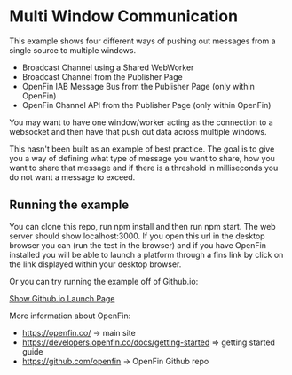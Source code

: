 # Multi Window Communication

This example shows four different ways of pushing out messages from a single source to multiple windows.

- Broadcast Channel using a Shared WebWorker
- Broadcast Channel from the Publisher Page
- OpenFin IAB Message Bus from the Publisher Page (only within OpenFin)
- OpenFin Channel API from the Publisher Page (only within OpenFin)

You may want to have one window/worker acting as the connection to a websocket and then have that push out data across multiple windows.

This hasn't been built as an example of best practice. The goal is to give you a way of defining what type of message you want to share, how you want to share that message and if there is a threshold in milliseconds you do not want a message to exceed.

## Running the example

You can clone this repo, run npm install and then run npm start. The web server should show localhost:3000. If you open this url in the desktop browser you can (run the test in the browser) and if you have OpenFin installed you will be able to launch a platform through a fins link by click on the link displayed within your desktop browser.

Or you can try running the example off of Github.io:

[Show Github.io Launch Page](https://openfin.github.io/openfin-multi-window-communication/index.html)

More information about OpenFin:

- https://openfin.co/ -> main site
- https://developers.openfin.co/docs/getting-started => getting started guide
- https://github.com/openfin -> OpenFin Github repo
